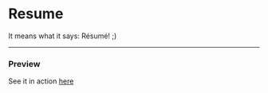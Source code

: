 ﻿Resume
======

It means what it says: Résumé! ;)

----

### Preview

See it in action [here](http://karanjthakkar.files.wordpress.com/2014/06/cv.pdf)
